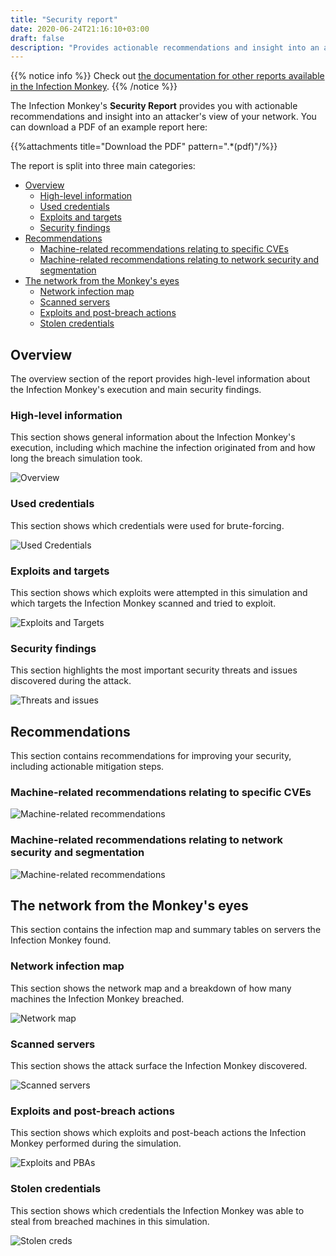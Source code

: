 ```yaml
---
title: "Security report"
date: 2020-06-24T21:16:10+03:00
draft: false
description: "Provides actionable recommendations and insight into an attacker's view of your network"
---
```


{{% notice info %}}
Check out [the documentation for other reports available in the Infection Monkey](../).
{{% /notice %}}

The Infection Monkey's **Security Report** provides you with actionable recommendations and insight into an attacker's view of your network. You can download a PDF of an example report here:

{{%attachments title="Download the PDF" pattern=".*(pdf)"/%}}

The report is split into three main categories:

- [Overview](#overview)
  - [High-level information](#high-level-information)
  - [Used credentials](#used-credentials)
  - [Exploits and targets](#exploits-and-targets)
  - [Security findings](#security-findings)
- [Recommendations](#recommendations)
  - [Machine-related recommendations relating to specific CVEs](#machine-related-recommendations-relating-to-specific-cves)
  - [Machine-related recommendations relating to network security and segmentation](#machine-related-recommendations-relating-to-network-security-and-segmentation)
- [The network from the Monkey's eyes](#the-network-from-the-monkeys-eyes)
  - [Network infection map](#network-infection-map)
  - [Scanned servers](#scanned-servers)
  - [Exploits and post-breach actions](#exploits-and-post-breach-actions)
  - [Stolen credentials](#stolen-credentials)

## Overview

The overview section of the report provides high-level information about the Infection Monkey's execution and main security findings.

### High-level information

This section shows general information about the Infection Monkey's execution, including which machine the infection originated from and how long the breach simulation took.

![Overview](/images/usage/reports/sec_report_1_overview.png "Overview")

### Used credentials

This section shows which credentials were used for brute-forcing.

![Used Credentials](/images/usage/reports/sec_report_2_users_passwords.png "Used Credentials")

### Exploits and targets

This section shows which exploits were attempted in this simulation and which targets the Infection Monkey scanned and tried to exploit.

![Exploits and Targets](/images/usage/reports/sec_report_3_exploits_ips.png "Exploits and Targets")

### Security findings

This section highlights the most important security threats and issues discovered during the attack.

![Threats and issues](/images/usage/reports/sec_report_4_threats_and_issues.png "Threats and issues")

## Recommendations

This section contains recommendations for improving your security, including actionable mitigation steps.

### Machine-related recommendations relating to specific CVEs

![Machine-related recommendations](/images/usage/reports/sec_report_5_machine_related.png "Machine related recommendations")

### Machine-related recommendations relating to network security and segmentation

![Machine-related recommendations](/images/usage/reports/sec_report_6_machine_related_network.png "Machine related recommendations")

## The network from the Monkey's eyes

This section contains the infection map and summary tables on servers the Infection Monkey found.

### Network infection map

This section shows the network map and a breakdown of how many machines the Infection Monkey breached.

![Network map](/images/usage/reports/sec_report_7_network_map.png "Network map")

### Scanned servers

This section shows the attack surface the Infection Monkey discovered.

![Scanned servers](/images/usage/reports/sec_report_8_network_services.png "Scanned servers")

### Exploits and post-breach actions

This section shows which exploits and post-beach actions the Infection Monkey performed during the simulation.

![Exploits and PBAs](/images/usage/reports/sec_report_9_exploits_pbas.png "Exploits and PBAs")

### Stolen credentials

This section shows which credentials the Infection Monkey was able to steal from breached machines in this simulation.

![Stolen creds](/images/usage/reports/sec_report_10_stolen_credentials.png "Stolen creds")
